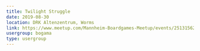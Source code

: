 ```yaml
---
title: Twilight Struggle
date: 2019-08-30
location: DRK Altenzentrum, Worms
link: https://www.meetup.com/Mannheim-Boardgames-Meetup/events/251315623/
usergroup: bogama
type: usergroup
---
```

